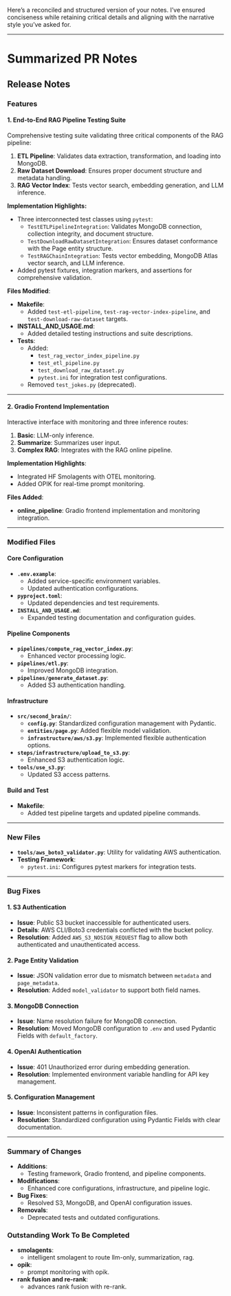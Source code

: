 Here’s a reconciled and structured version of your notes. I’ve ensured conciseness while retaining critical details and aligning with the narrative style you’ve asked for.

---

# **Summarized PR Notes**

## **Release Notes**

### **Features**

#### **1. End-to-End RAG Pipeline Testing Suite**
Comprehensive testing suite validating three critical components of the RAG pipeline:
1. **ETL Pipeline**: Validates data extraction, transformation, and loading into MongoDB.
2. **Raw Dataset Download**: Ensures proper document structure and metadata handling.
3. **RAG Vector Index**: Tests vector search, embedding generation, and LLM inference.

**Implementation Highlights:**
- Three interconnected test classes using `pytest`:
  - `TestETLPipelineIntegration`: Validates MongoDB connection, collection integrity, and document structure.
  - `TestDownloadRawDatasetIntegration`: Ensures dataset conformance with the Page entity structure.
  - `TestRAGChainIntegration`: Tests vector embedding, MongoDB Atlas vector search, and LLM inference.
- Added pytest fixtures, integration markers, and assertions for comprehensive validation.

**Files Modified**:
- **Makefile**:
  - Added `test-etl-pipeline`, `test-rag-vector-index-pipeline`, and `test-download-raw-dataset` targets.
- **INSTALL_AND_USAGE.md**:
  - Added detailed testing instructions and suite descriptions.
- **Tests**:
  - Added:
    - `test_rag_vector_index_pipeline.py`
    - `test_etl_pipeline.py`
    - `test_download_raw_dataset.py`
    - `pytest.ini` for integration test configurations.
  - Removed `test_jokes.py` (deprecated).

---

#### **2. Gradio Frontend Implementation**
Interactive interface with monitoring and three inference routes:
1. **Basic**: LLM-only inference.
2. **Summarize**: Summarizes user input.
3. **Complex RAG**: Integrates with the RAG online pipeline.

**Implementation Highlights**:
- Integrated HF Smolagents with OTEL monitoring.
- Added OPIK for real-time prompt monitoring.

**Files Added**:
- **online_pipeline**: Gradio frontend implementation and monitoring integration.

---

### **Modified Files**

#### **Core Configuration**
- **`.env.example`**:
  - Added service-specific environment variables.
  - Updated authentication configurations.
- **`pyproject.toml`**:
  - Updated dependencies and test requirements.
- **`INSTALL_AND_USAGE.md`**:
  - Expanded testing documentation and configuration guides.

#### **Pipeline Components**
- **`pipelines/compute_rag_vector_index.py`**:
  - Enhanced vector processing logic.
- **`pipelines/etl.py`**:
  - Improved MongoDB integration.
- **`pipelines/generate_dataset.py`**:
  - Added S3 authentication handling.

#### **Infrastructure**
- **`src/second_brain/`**:
  - **`config.py`**: Standardized configuration management with Pydantic.
  - **`entities/page.py`**: Added flexible model validation.
  - **`infrastructure/aws/s3.py`**: Implemented flexible authentication options.
- **`steps/infrastructure/upload_to_s3.py`**:
  - Enhanced S3 authentication logic.
- **`tools/use_s3.py`**:
  - Updated S3 access patterns.

#### **Build and Test**
- **Makefile**:
  - Added test pipeline targets and updated pipeline commands.

---

### **New Files**
- **`tools/aws_boto3_validator.py`**: Utility for validating AWS authentication.
- **Testing Framework**:
  - `pytest.ini`: Configures pytest markers for integration tests.

---

### **Bug Fixes**

#### **1. S3 Authentication**
- **Issue**: Public S3 bucket inaccessible for authenticated users.
- **Details**: AWS CLI/Boto3 credentials conflicted with the bucket policy.
- **Resolution**: Added `AWS_S3_NOSIGN_REQUEST` flag to allow both authenticated and unauthenticated access.

#### **2. Page Entity Validation**
- **Issue**: JSON validation error due to mismatch between `metadata` and `page_metadata`.
- **Resolution**: Added `model_validator` to support both field names.

#### **3. MongoDB Connection**
- **Issue**: Name resolution failure for MongoDB connection.
- **Resolution**: Moved MongoDB configuration to `.env` and used Pydantic Fields with `default_factory`.

#### **4. OpenAI Authentication**
- **Issue**: 401 Unauthorized error during embedding generation.
- **Resolution**: Implemented environment variable handling for API key management.

#### **5. Configuration Management**
- **Issue**: Inconsistent patterns in configuration files.
- **Resolution**: Standardized configuration using Pydantic Fields with clear documentation.

---

### **Summary of Changes**
- **Additions**:
  - Testing framework, Gradio frontend, and pipeline components.
- **Modifications**:
  - Enhanced core configurations, infrastructure, and pipeline logic.
- **Bug Fixes**:
  - Resolved S3, MongoDB, and OpenAI configuration issues.
- **Removals**:
  - Deprecated tests and outdated configurations.

### **Outstanding Work To Be Completed**
- **smolagents**:
  - intelligent smolagent to route llm-only, summarization, rag.
- **opik**:
  - prompt monitoring with opik.
- **rank fusion and re-rank**:
  - advances rank fusion with re-rank.
